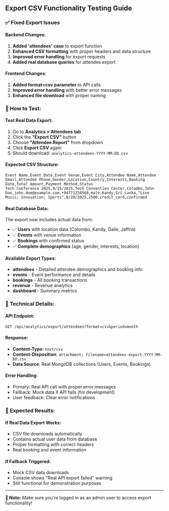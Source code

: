 ## Export CSV Functionality Testing Guide

### ✅ **Fixed Export Issues**

#### **Backend Changes:**
1. **Added 'attendees' case** to export function
2. **Enhanced CSV formatting** with proper headers and data structure  
3. **Improved error handling** for export requests
4. **Added real database queries** for attendee export

#### **Frontend Changes:**
1. **Added format=csv parameter** to API calls
2. **Improved error handling** with better error messages
3. **Enhanced file download** with proper naming

### 🧪 **How to Test:**

#### **Test Real Data Export:**
1. Go to **Analytics > Attendees tab**
2. Click the **"Export CSV"** button
3. Choose **"Attendee Report"** from dropdown
4. Click **Export CSV** again
5. Should download: `analytics-attendees-YYYY-MM-DD.csv`

#### **Expected CSV Structure:**
```csv
Event Name,Event Date,Event Venue,Event City,Attendee Name,Attendee Email,Attendee Phone,Gender,Location,Country,Interests,Booking Date,Total Amount,Payment Method,Status
Tech Conference 2025,9/15/2025,Tech Convention Center,Colombo,John Doe,john.doe@example.com,+94771234568,male,Kandy,Sri Lanka,"Live Music; Innovation; Sports",8/20/2025,2500,credit_card,confirmed
```

#### **Real Database Data:**
The export now includes actual data from:
- ✅ **Users** with location data (Colombo, Kandy, Galle, Jaffna)
- ✅ **Events** with venue information
- ✅ **Bookings** with confirmed status
- ✅ **Complete demographics** (age, gender, interests, location)

#### **Available Export Types:**
- **attendees** - Detailed attendee demographics and booking info
- **events** - Event performance and details
- **bookings** - All booking transactions  
- **revenue** - Revenue analytics
- **dashboard** - Summary metrics

### 🔧 **Technical Details:**

#### **API Endpoint:**
```
GET /api/analytics/export/attendees?format=csv&period=month
```

#### **Response:**
- **Content-Type**: `text/csv`
- **Content-Disposition**: `attachment; filename=attendees-export-YYYY-MM-DD.csv`
- **Data Source**: Real MongoDB collections (Users, Events, Bookings)

#### **Error Handling:**
- Primary: Real API call with proper error messages
- Fallback: Mock data if API fails (for development)
- User feedback: Clear error notifications

### 🎯 **Expected Results:**

#### **If Real Data Export Works:**
- CSV file downloads automatically
- Contains actual user data from database
- Proper formatting with correct headers
- Real booking and event information

#### **If Fallback Triggered:**
- Mock CSV data downloads
- Console shows "Real API export failed" warning
- Still functional for demonstration purposes

---

**📝 Note:** Make sure you're logged in as an admin user to access export functionality!
